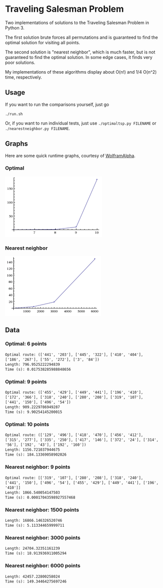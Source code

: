 # Traveling Salesman Problem

Two implementations of solutions to the Traveling Salesman Problem in Python 3.

The first solution brute forces all permutations and is guaranteed to find
the optimal solution for visiting all points.

The second solution is "nearest neighbor", which is much faster, but is not
guaranteed to find the optimal solution. In some edge cases, it finds very poor
solutions.

My implementations of these algorithms display about O(n!) and 1/4 O(n^2) time,
respectively.

## Usage

If you want to run the comparisons yourself, just go

    ./run.sh

Or, if you want to run individual tests, just use `./optimaltsp.py FILENAME` or
`./nearestneighbor.py FILENAME`.

## Graphs

Here are some quick runtime graphs, courtesy of [WolframAlpha](http://www.wolframalpha.com).

### Optimal

[![optimal graph](optimal.png "x-axis is input points; y-axis is seconds")](http://www.wolframalpha.com/input/?i=plot+%286%2C+0.02%29%2C+%288%2C+1.0%29%2C+%289%2C+9.9%29%2C+%2810%2C+184.1%29)

### Nearest neighbor

[![nearest neighbor graph](nn.png "x-axis is input points; y-axis is seconds")](http://www.wolframalpha.com/input/?i=plot%20%289%2C%200%29%2C%20%281500%2C%205%29%2C%20%283000%2C%2019%29%2C%20%286000%2C%20149%29)

## Data

### Optimal: 6 points

```
Optimal route: (['441', '203'], ['445', '322'], ['410', '404'], ['186', '267'], ['55', '272'], ['3', '84'])
Length: 796.9525222294839
Time (s): 0.017538285988848656
```

### Optimal: 9 points

```
Optimal route: (['455', '429'], ['449', '441'], ['196', '410'], ['172', '366'], ['318', '240'], ['280', '208'], ['319', '107'], ['441', '150'], ['496', '54'])
Length: 909.2229786949287
Time (s): 9.90254145200015
```

### Optimal: 10 points

```
Optimal route: (['129', '496'], ['418', '470'], ['456', '412'], ['315', '277'], ['335', '250'], ['417', '146'], ['372', '24'], ['314', '56'], ['192', '43'], ['192', '160'])
Length: 1156.721037944675
Time (s): 184.13369058902026
```

### Nearest neighbor: 9 points

```
Optimal route: [['319', '107'], ['280', '208'], ['318', '240'], ['441', '150'], ['496', '54'], ['455', '429'], ['449', '441'], ['196', '410']]
Length: 1066.540054147503
Time (s): 0.00017043598927557468
```

### Nearest neighbor: 1500 points

```
Length: 16866.146326520746
Time (s): 5.113344659999711
```

### Nearest neighbor: 3000 points

```
Length: 24704.32351161239
Time (s): 18.913936911005294
```

### Nearest neighbor: 6000 points

```
Length: 42457.22800258024
Time (s): 149.34464275697246
```
